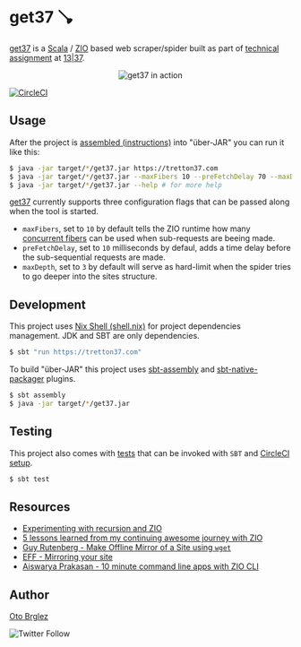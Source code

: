# get37 🪠

[get37] is a [Scala] / [ZIO] based web scraper/spider built as part
of [technical assignment](./assignment.pdf) at [13|37][1337].

<div align="center">

![get37 in action](https://github.com/otobrglez/get37/blob/master/get37.gif)

</div>

[![CircleCI](https://dl.circleci.com/status-badge/img/gh/otobrglez/get37/tree/master.svg?style=shield&circle-token=05d2aaa7bab5bf7af48f31089663c8ec1c220883)](https://dl.circleci.com/status-badge/redirect/gh/otobrglez/get37/tree/master)

## Usage

After the project is [assembled (instructions)](#development) into "über-JAR" you can run it like this:

```bash
$ java -jar target/*/get37.jar https://tretton37.com
$ java -jar target/*/get37.jar --maxFibers 10 --preFetchDelay 70 --maxDepth 4 https://zio.dev
$ java -jar target/*/get37.jar --help # for more help
```

[get37] currently supports three configuration flags that can be passed along when the tool is started.

- `maxFibers`, set to `10` by default tells the ZIO runtime how many [concurrent fibers](https://blog.rockthejvm.com/zio-fibers/) can be used when sub-requests are beeing made.
- `preFetchDelay`, set to `10` milliseconds by defaul, adds a time delay before the sub-sequential requests are made.
- `maxDepth`, set to `3` by default will serve as hard-limit when the spider tries to go deeper into the sites structure.

## Development

This project uses [Nix Shell (shell.nix)](./shell.nix) for project dependencies management. JDK and SBT are only dependencies.

```bash
$ sbt "run https://tretton37.com"
```

To build "über-JAR" this project uses [sbt-assembly](https://github.com/sbt/sbt-assembly) and [sbt-native-packager](https://github.com/sbt/sbt-native-packager) plugins.

```bash
$ sbt assembly
$ java -jar target/*/get37.jar
```

## Testing

This project also comes with [tests](src/test) that can be invoked with `SBT` and [CircleCI setup](https://app.circleci.com/pipelines/github/otobrglez/get37?branch=master).

```bash
$ sbt test
```

## Resources

- [Experimenting with recursion and ZIO](https://blog.knoldus.com/experimenting-with-recursion-and-zio/)
- [5 lessons learned from my continuing awesome journey with ZIO](https://medium.com/wix-engineering/5-lessons-learned-from-my-continuing-awesome-journey-with-zio-66319d12ed7c)
- [Guy Rutenberg - Make Offline Mirror of a Site using `wget`](https://www.guyrutenberg.com/2014/05/02/make-offline-mirror-of-a-site-using-wget/)
- [EFF - Mirroring your site](https://www.eff.org/keeping-your-site-alive/mirroring-your-site)
- [Aiswarya Prakasan - 10 minute command line apps with ZIO CLI](https://www.slideshare.net/AiswaryaPrakasan/10-minute-command-line-apps-with-zio-cli)

## Author

[Oto Brglez](https://github.com/otobrglez)

![Twitter Follow](https://img.shields.io/twitter/follow/otobrglez?style=social)

[scala]: https://www.scala-lang.org/

[zio]: https://zio.dev/

[get37]: https://github.com/otobrglez/get37

[1337]: https://1337.tech/
